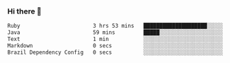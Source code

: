 ### Hi there 👋

<!--START_SECTION:waka-->

```txt
Ruby                       3 hrs 53 mins   ████████████████████░░░░░   79.43 %
Java                       59 mins         █████░░░░░░░░░░░░░░░░░░░░   20.05 %
Text                       1 min           ░░░░░░░░░░░░░░░░░░░░░░░░░   00.39 %
Markdown                   0 secs          ░░░░░░░░░░░░░░░░░░░░░░░░░   00.12 %
Brazil Dependency Config   0 secs          ░░░░░░░░░░░░░░░░░░░░░░░░░   00.00 %
```

<!--END_SECTION:waka-->

<!--
**jerry-shao/jerry-shao** is a ✨ _special_ ✨ repository because its `README.md` (this file) appears on your GitHub profile.

Here are some ideas to get you started:

- 🔭 I’m currently working on ...
- 🌱 I’m currently learning ...
- 👯 I’m looking to collaborate on ...
- 🤔 I’m looking for help with ...
- 💬 Ask me about ...
- 📫 How to reach me: ...
- 😄 Pronouns: ...
- ⚡ Fun fact: ...
-->
